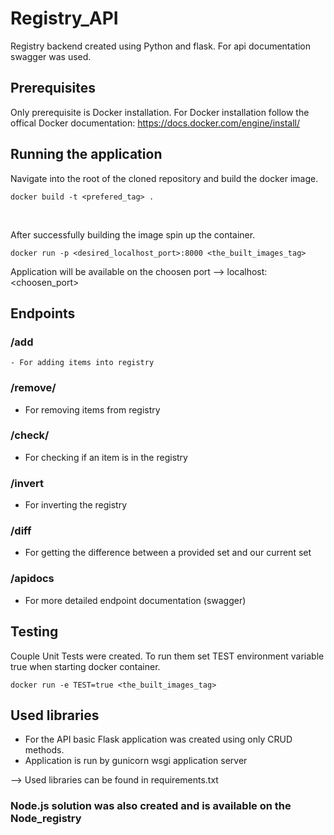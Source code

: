 # Registry_API
Registry backend created using Python and flask.
For api documentation swagger was used.

## Prerequisites
Only prerequisite is Docker installation.
For Docker installation follow the offical Docker documentation: https://docs.docker.com/engine/install/

## Running the application

Navigate into the root of the cloned repository and build the docker image.

```
docker build -t <prefered_tag> .
```
<br>

After successfully building the image spin up the container.

```
docker run -p <desired_localhost_port>:8000 <the_built_images_tag>
```

Application will be available on the choosen port --> localhost:<choosen_port>
<br>


## Endpoints

### /add
    - For adding items into registry

### /remove/<item>
- For removing items from registry

### /check/<item>
- For checking if an item is in the registry

### /invert
- For inverting the registry

### /diff
- For getting the difference between a provided set and our current set

### /apidocs
- For more detailed endpoint documentation (swagger)

## Testing

Couple Unit Tests were created. To run them set TEST environment variable true when starting docker container.
```
docker run -e TEST=true <the_built_images_tag>

```

## Used libraries

- For the API basic Flask application was created using only CRUD methods.
- Application is run by gunicorn wsgi application server

--> Used libraries can be found in requirements.txt

### Node.js solution was also created and is available on the Node_registry